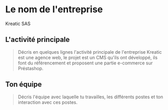# Le nom de l'entreprise

Kreatic SAS

## L'activité principale

> Décris en quelques lignes l'activité principale de l'entreprise
> Kreatic est une agence web, le projet est un CMS qu'ils ont développé, ils font du référencement et proposent une partie e-commerce sur Préstashop.

## Ton équipe

> Décris l'équipe avec laquelle tu travailles, les différents postes et ton interaction avec ces postes.
